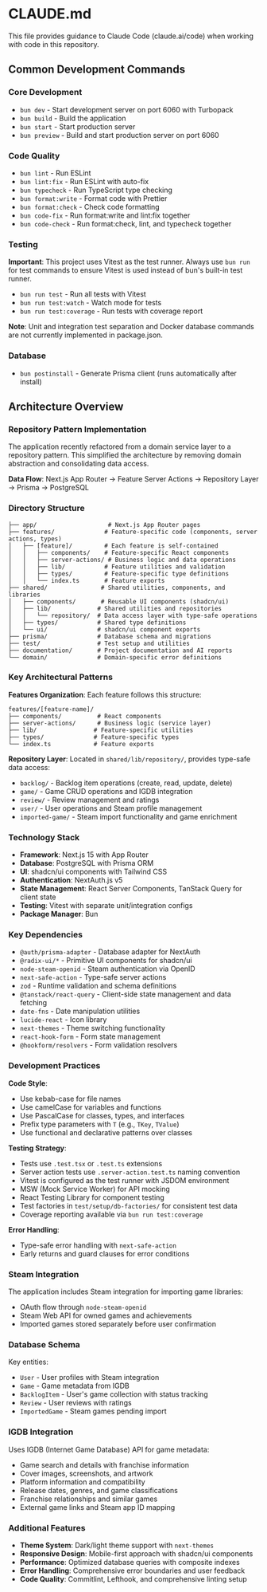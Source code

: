 # CLAUDE.md

This file provides guidance to Claude Code (claude.ai/code) when working with code in this repository.

## Common Development Commands

### Core Development

- `bun dev` - Start development server on port 6060 with Turbopack
- `bun build` - Build the application
- `bun start` - Start production server
- `bun preview` - Build and start production server on port 6060

### Code Quality

- `bun lint` - Run ESLint
- `bun lint:fix` - Run ESLint with auto-fix
- `bun typecheck` - Run TypeScript type checking
- `bun format:write` - Format code with Prettier
- `bun format:check` - Check code formatting
- `bun code-fix` - Run format:write and lint:fix together
- `bun code-check` - Run format:check, lint, and typecheck together

### Testing

**Important**: This project uses Vitest as the test runner. Always use `bun run` for test commands to ensure Vitest is used instead of bun's built-in test runner.

- `bun run test` - Run all tests with Vitest
- `bun run test:watch` - Watch mode for tests
- `bun run test:coverage` - Run tests with coverage report

**Note**: Unit and integration test separation and Docker database commands are not currently implemented in package.json.

### Database

- `bun postinstall` - Generate Prisma client (runs automatically after install)

## Architecture Overview

### Repository Pattern Implementation

The application recently refactored from a domain service layer to a repository pattern. This simplified the architecture by removing domain abstraction and consolidating data access.

**Data Flow**: Next.js App Router → Feature Server Actions → Repository Layer → Prisma → PostgreSQL

### Directory Structure

```
├── app/                    # Next.js App Router pages
├── features/              # Feature-specific code (components, server actions, types)
│   ├── [feature]/         # Each feature is self-contained
│   │   ├── components/    # Feature-specific React components
│   │   ├── server-actions/ # Business logic and data operations
│   │   ├── lib/           # Feature utilities and validation
│   │   ├── types/         # Feature-specific type definitions
│   │   └── index.ts       # Feature exports
├── shared/               # Shared utilities, components, and libraries
│   ├── components/       # Reusable UI components (shadcn/ui)
│   ├── lib/             # Shared utilities and repositories
│   │   └── repository/  # Data access layer with type-safe operations
│   ├── types/           # Shared type definitions
│   └── ui/              # shadcn/ui component exports
├── prisma/              # Database schema and migrations
├── test/                # Test setup and utilities
├── documentation/       # Project documentation and AI reports
└── domain/              # Domain-specific error definitions
```

### Key Architectural Patterns

**Features Organization**: Each feature follows this structure:

```
features/[feature-name]/
├── components/          # React components
├── server-actions/      # Business logic (service layer)
├── lib/                # Feature-specific utilities
├── types/              # Feature-specific types
└── index.ts            # Feature exports
```

**Repository Layer**: Located in `shared/lib/repository/`, provides type-safe data access:

- `backlog/` - Backlog item operations (create, read, update, delete)
- `game/` - Game CRUD operations and IGDB integration
- `review/` - Review management and ratings
- `user/` - User operations and Steam profile management
- `imported-game/` - Steam import functionality and game enrichment

### Technology Stack

- **Framework**: Next.js 15 with App Router
- **Database**: PostgreSQL with Prisma ORM
- **UI**: shadcn/ui components with Tailwind CSS
- **Authentication**: NextAuth.js v5
- **State Management**: React Server Components, TanStack Query for client state
- **Testing**: Vitest with separate unit/integration configs
- **Package Manager**: Bun

### Key Dependencies

- `@auth/prisma-adapter` - Database adapter for NextAuth
- `@radix-ui/*` - Primitive UI components for shadcn/ui
- `node-steam-openid` - Steam authentication via OpenID
- `next-safe-action` - Type-safe server actions
- `zod` - Runtime validation and schema definitions
- `@tanstack/react-query` - Client-side state management and data fetching
- `date-fns` - Date manipulation utilities
- `lucide-react` - Icon library
- `next-themes` - Theme switching functionality
- `react-hook-form` - Form state management
- `@hookform/resolvers` - Form validation resolvers

### Development Practices

**Code Style**:

- Use kebab-case for file names
- Use camelCase for variables and functions
- Use PascalCase for classes, types, and interfaces
- Prefix type parameters with `T` (e.g., `TKey`, `TValue`)
- Use functional and declarative patterns over classes

**Testing Strategy**:

- Tests use `.test.tsx` or `.test.ts` extensions
- Server action tests use `.server-action.test.ts` naming convention
- Vitest is configured as the test runner with JSDOM environment
- MSW (Mock Service Worker) for API mocking
- React Testing Library for component testing
- Test factories in `test/setup/db-factories/` for consistent test data
- Coverage reporting available via `bun run test:coverage`

**Error Handling**:

- Type-safe error handling with `next-safe-action`
- Early returns and guard clauses for error conditions

### Steam Integration

The application includes Steam integration for importing game libraries:

- OAuth flow through `node-steam-openid`
- Steam Web API for owned games and achievements
- Imported games stored separately before user confirmation

### Database Schema

Key entities:

- `User` - User profiles with Steam integration
- `Game` - Game metadata from IGDB
- `BacklogItem` - User's game collection with status tracking
- `Review` - User reviews with ratings
- `ImportedGame` - Steam games pending import

### IGDB Integration

Uses IGDB (Internet Game Database) API for game metadata:

- Game search and details with franchise information
- Cover images, screenshots, and artwork
- Platform information and compatibility
- Release dates, genres, and game classifications
- Franchise relationships and similar games
- External game links and Steam app ID mapping

### Additional Features

- **Theme System**: Dark/light theme support with `next-themes`
- **Responsive Design**: Mobile-first approach with shadcn/ui components
- **Performance**: Optimized database queries with composite indexes
- **Error Handling**: Comprehensive error boundaries and user feedback
- **Code Quality**: Commitlint, Lefthook, and comprehensive linting setup
